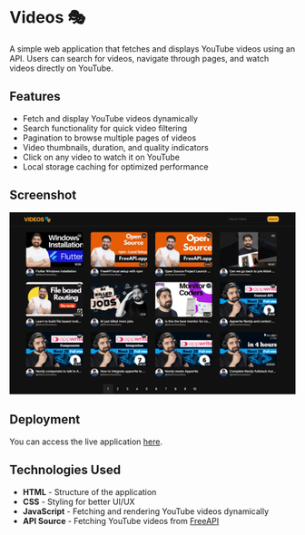 # Videos 🎭

A simple web application that fetches and displays YouTube videos using an API. Users can search for videos, navigate through pages, and watch videos directly on YouTube.

## Features

- Fetch and display YouTube videos dynamically
- Search functionality for quick video filtering
- Pagination to browse multiple pages of videos
- Video thumbnails, duration, and quality indicators
- Click on any video to watch it on YouTube
- Local storage caching for optimized performance

## Screenshot

![Videos Platform Screenshot](videos.png)

## Deployment

You can access the live application [here](https://chuchrahimanshu.github.io/videos.github.io/).

## Technologies Used

- **HTML** - Structure of the application
- **CSS** - Styling for better UI/UX
- **JavaScript** - Fetching and rendering YouTube videos dynamically
- **API Source** - Fetching YouTube videos from [FreeAPI](https://api.freeapi.app/api/v1/public/youtube/videos)
